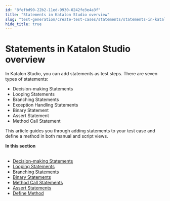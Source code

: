 ```yaml
---
id: "8fefbd90-22b2-11ed-9930-0242fe3e4a3f"
title: "Statements in Katalon Studio overview"
slug: "test-generation/create-test-cases/statements/statements-in-katalon-studio-overview"
hide_title: true
---
```


# <a id="concept-168" class="anchor_top_offset"/><a id="ariaid-title1" class="anchor_top_offset"/>Statements in <span xmlns="http://www.w3.org/1999/xhtml" className="ph">Katalon Studio</span>  overview

<p xmlns="http://www.w3.org/1999/xhtml" className="p">In <span className="ph">Katalon Studio</span>, you can add statements as test steps. There are seven types of statements:</p> 
<ul xmlns="http://www.w3.org/1999/xhtml" className="ul"><li className="li">Decision-making Statements</li><li className="li">Looping Statements</li><li className="li">Branching Statements</li><li className="li">Exception Handling Statements</li><li className="li">Binary Statement</li><li className="li">Assert Statement</li><li className="li">Method Call Statement</li></ul> 
<p xmlns="http://www.w3.org/1999/xhtml" className="p">This article guides you through adding  statements to your test case and define a method in both manual and script views.</p> 
<nav xmlns="http://www.w3.org/1999/xhtml" role="navigation" className="related-links"><div className="linklist"><strong>In this section</strong><br /><br /><ul className="linklist"><li className="linklist"><a className="link" href="/test-generation/create-test-cases/statements/decision-making-statements">Decision-making Statements</a></li><li className="linklist"><a className="link" href="/test-generation/create-test-cases/statements/looping-statements">Looping Statements</a></li><li className="linklist"><a className="link" href="/test-generation/create-test-cases/statements/branching-statements">Branching Statements</a></li><li className="linklist"><a className="link" href="/test-generation/create-test-cases/statements/binary-statements">Binary Statements</a></li><li className="linklist"><a className="link" href="/test-generation/create-test-cases/statements/method-call-statements">Method Call Statements</a></li><li className="linklist"><a className="link" href="/test-generation/create-test-cases/statements/assert-statements">Assert Statements</a></li><li className="linklist"><a className="link" href="/test-generation/create-test-cases/statements/define-method">Define Method</a></li></ul></div></nav> 
